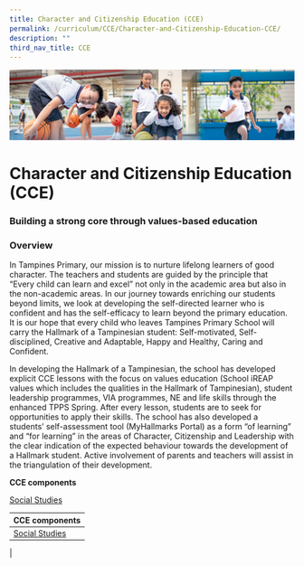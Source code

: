 ```yaml
---
title: Character and Citizenship Education (CCE)
permalink: /curriculum/CCE/Character-and-Citizenship-Education-CCE/
description: ""
third_nav_title: CCE
---
```

![](/images/Our%20Learning%20Experiences.jpg)


Character and Citizenship Education (CCE)
=========================================

### **Building a strong core through values-based education**


### **Overview**


In Tampines Primary, our mission is to nurture lifelong learners of good character. The teachers and students are guided by the principle that “Every child can learn and excel” not only in the academic area but also in the non-academic areas. In our journey towards enriching our students beyond limits, we look at developing the self-directed learner who is confident and has the self-efficacy to learn beyond the primary education. It is our hope that every child who leaves Tampines Primary School will carry the Hallmark of a Tampinesian student: Self-motivated, Self-disciplined, Creative and Adaptable, Happy and Healthy, Caring and Confident.

  
In developing the Hallmark of a Tampinesian, the school has developed explicit CCE lessons with the focus on values education (School iREAP values which includes the qualities in the Hallmark of Tampinesian), student leadership programmes, VIA programmes, NE and life skills through the enhanced TPPS Spring. After every lesson, students are to seek for opportunities to apply their skills. The school has also developed a students’ self-assessment tool (MyHallmarks Portal) as a form “of learning” and “for learning” in the areas of Character, Citizenship and Leadership with the clear indication of the expected behaviour towards the development of a Hallmark student. Active involvement of parents and teachers will assist in the triangulation of their development.


<b>CCE components</b>

[Social Studies](/curriculum/CCE/Social-Studies/)




| <b>CCE components</b> | 
| -------- | 
| [Social Studies](/curriculum/CCE/Social-Studies/) 
| 

